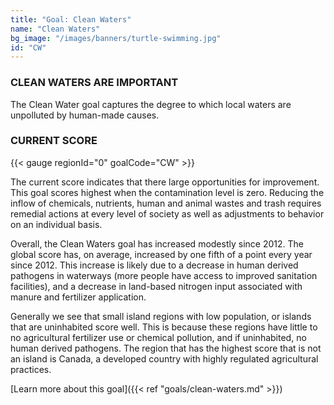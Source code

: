 ```yaml
---
title: "Goal: Clean Waters"
name: "Clean Waters"
bg_image: "/images/banners/turtle-swimming.jpg"
id: "CW"
---
```

### CLEAN WATERS ARE IMPORTANT
The Clean Water goal captures the degree to which local waters are unpolluted by human-made causes. 

### CURRENT SCORE

{{< gauge regionId="0" goalCode="CW" >}}

The current score indicates that there large opportunities for improvement. This goal scores highest when the contamination level is zero. Reducing the inflow of chemicals, nutrients, human and animal wastes and trash requires remedial actions at every level of society as well as adjustments to behavior on an individual basis.

Overall, the Clean Waters goal has increased modestly since 2012. The global score has, on average, increased by one fifth of a point every year since 2012. This increase is likely due to a decrease in human derived pathogens in waterways (more people have access to improved sanitation facilities), and a decrease in land-based nitrogen input associated with manure and fertilizer application. 

Generally we see that small island regions with low population, or islands that are uninhabited score well. This is because these regions have little to no agricultural fertilizer use or chemical pollution, and if uninhabited, no human derived pathogens. The region that has the highest score that is not an island is Canada, a developed country with highly regulated agricultural practices. 



[Learn more about this goal]({{< ref "goals/clean-waters.md" >}})